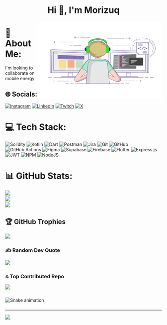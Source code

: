 <h1 align="center">Hi 👋, I'm Morizuq</h1>
<img align="right" alt="Coding" height="250" width="400" src="gifs/pg.gif">

# 💫 About Me:
I'm looking to collaborate on mobile energy


## 🌐 Socials:
[![Instagram](https://img.shields.io/badge/Instagram-%23E4405F.svg?logo=Instagram&logoColor=white)](https://instagram.com/_morizuq_) [![LinkedIn](https://img.shields.io/badge/LinkedIn-%230077B5.svg?logo=linkedin&logoColor=white)](https://linkedin.com/in/morizuq) [![Twitch](https://img.shields.io/badge/Twitch-%239146FF.svg?logo=Twitch&logoColor=white)](https://twitch.tv/morizuq_) [![X](https://img.shields.io/badge/X-black.svg?logo=X&logoColor=white)](https://x.com/morizuq) 

# 💻 Tech Stack:
![Solidity](https://img.shields.io/badge/Solidity-%23363636.svg?style=plastic&logo=solidity&logoColor=white) ![Kotlin](https://img.shields.io/badge/kotlin-%237F52FF.svg?style=plastic&logo=kotlin&logoColor=white) ![Dart](https://img.shields.io/badge/dart-%230175C2.svg?style=plastic&logo=dart&logoColor=white) ![Postman](https://img.shields.io/badge/Postman-FF6C37?style=plastic&logo=postman&logoColor=white) ![Jira](https://img.shields.io/badge/jira-%230A0FFF.svg?style=plastic&logo=jira&logoColor=white) ![Git](https://img.shields.io/badge/git-%23F05033.svg?style=plastic&logo=git&logoColor=white) ![GitHub](https://img.shields.io/badge/github-%23121011.svg?style=plastic&logo=github&logoColor=white) ![GitHub Actions](https://img.shields.io/badge/github%20actions-%232671E5.svg?style=plastic&logo=githubactions&logoColor=white) ![Figma](https://img.shields.io/badge/figma-%23F24E1E.svg?style=plastic&logo=figma&logoColor=white) ![Supabase](https://img.shields.io/badge/Supabase-3ECF8E?style=plastic&logo=supabase&logoColor=white) ![Firebase](https://img.shields.io/badge/firebase-a08021?style=plastic&logo=firebase&logoColor=ffcd34) ![Flutter](https://img.shields.io/badge/Flutter-%2302569B.svg?style=plastic&logo=Flutter&logoColor=white) ![Express.js](https://img.shields.io/badge/express.js-%23404d59.svg?style=plastic&logo=express&logoColor=%2361DAFB) ![JWT](https://img.shields.io/badge/JWT-black?style=plastic&logo=JSON%20web%20tokens) ![NPM](https://img.shields.io/badge/NPM-%23CB3837.svg?style=plastic&logo=npm&logoColor=white) ![NodeJS](https://img.shields.io/badge/node.js-6DA55F?style=plastic&logo=node.js&logoColor=white)
# 📊 GitHub Stats:
![](https://github-readme-stats.vercel.app/api?username=morizuq&theme=dark&hide_border=false&include_all_commits=false&count_private=false)<br/>
![](https://github-readme-streak-stats.herokuapp.com/?user=morizuq&theme=dark&hide_border=false)<br/>
![](https://github-readme-stats.vercel.app/api/top-langs/?username=morizuq&theme=dark&hide_border=false&include_all_commits=false&count_private=false&layout=compact)

## 🏆 GitHub Trophies
![](https://github-profile-trophy.vercel.app/?username=morizuq&theme=dark&no-frame=false&no-bg=true&margin-w=4)

### ✍️ Random Dev Quote
![](https://quotes-github-readme.vercel.app/api?type=horizontal&theme=dark)

### 🔝 Top Contributed Repo
![](https://github-contributor-stats.vercel.app/api?username=morizuq&limit=5&theme=dark&combine_all_yearly_contributions=true)


###

<img src="https://raw.githubusercontent.com/morizuq/morizuq/output/snake.svg" alt="Snake animation" />

###

---
[![](https://visitcount.itsvg.in/api?id=morizuq&icon=10&color=0)](https://visitcount.itsvg.in)

<!-- Proudly created with GPRM ( https://gprm.itsvg.in ) -->
